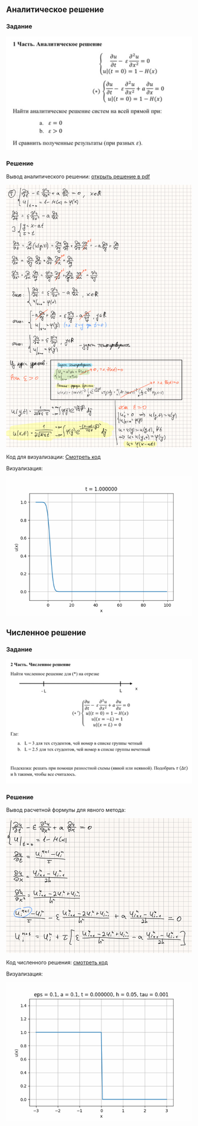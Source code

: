 ## Аналитическое решение

### Задание

![](task1/task.png)

### Решение

Вывод аналитического решении: [открыть решение в pdf](task1/solution.pdf)

![](task1/solution.jpg)

Код для визуализации: [Смотреть код](task1/solution.ipynb)

Визуализация:

![](task1/gifs/animation1.gif)

## Численное решение

### Задание

![](task2/task2.png)

### Решение

Вывод расчетной формулы для явного метода:

![](task2/solution.png)

Код численного решения: [смотреть код](task2/solution.ipynb)

Визуализация:

![](task2/gifs/animation2.gif)

